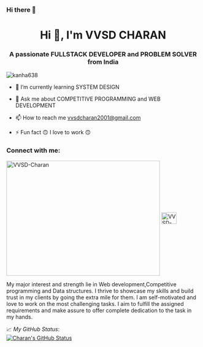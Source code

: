 ### Hi there 👋

<!--
**VVSD-Charan/VVSD-Charan** is a ✨ _special_ ✨ repository because its `README.md` (this file) appears on your GitHub profile.

Here are some ideas to get you started:

- 🔭 I’m currently working on ...
- 🌱 I’m currently learning ...
- 👯 I’m looking to collaborate on ...
- 🤔 I’m looking for help with ...
- 💬 Ask me about ...
- 📫 How to reach me: ...
- 😄 Pronouns: ...
- ⚡ Fun fact: ...
-->




<h1 align="center">Hi 👋, I'm  VVSD CHARAN</h1>

<h3 align="center">A passionate FULLSTACK DEVELOPER and PROBLEM SOLVER  from India</h3>

<p align="left"> <img src="https://komarev.com/ghpvc/?username=kanha638&label=Profile%20views&color=0e75b6&style=flat" alt="kanha638" /> </p>

- 🌱 I’m currently learning SYSTEM DESIGN

- 💬 Ask me about COMPETITIVE PROGRAMMING and WEB DEVELOPMENT

- 📫 How to reach me vvsdcharan2001@gmail.com

- ⚡ Fun fact 🙃 I love to work 🙃

<h3 align="left">Connect with me:</h3>
<p align="left">
<a href="https://www.linkedin.com/in/vvsd-charan-0938b81bb/" target="blank"><img align="center" src="https://media.licdn.com/dms/image/D4D03AQGW39Qd4pmKQQ/profile-displayphoto-shrink_400_400/0/1680095682178?e=1686787200&v=beta&t=3Q787tN9tEqeZMINn5Mlb-3jLEu76LK-DWonDYahuLk" alt="VVSD-Charan" height="300" width="400" border-radius="100%"/></a>
<a href="https://www.instagram.com/vvs.dc/" target="blank"><img align="center" src="https://raw.githubusercontent.com/rahuldkjain/github-profile-readme-generator/master/src/images/icons/Social/instagram.svg" alt="VVSD-Charan" height="30" width="40" /></a>
  

<!--
*kokkiralaabhinav/Kokkirala-Abhinav* is a ✨ special ✨ repository because its `README.md` (this file) appears on your GitHub profile.

Here are some ideas to get you started:

- 🔭 I’m currently working on ...
- 🌱 I’m currently learning ...
- 👯 I’m looking to collaborate on ...
- 🤔 I’m looking for help with ...
- 💬 Ask me about ...
- 📫 How to reach me: ...
- 😄 Pronouns: ...
- ⚡ Fun fact: ..
-->

My major interest and strength lie in Web development,Competitive programming and Data structures. I thrive to showcase my skills and build trust in my clients by going the extra mile for them. I am self-motivated and love to work on the most challenging tasks. I aim to fulfill the assigned requirements and make assure to offer complete dedication to the task in my hands.


📈 *My GitHub Status*:  
[![Charan's GitHub Status](https://github-readme-stats.vercel.app/api?username=VVSD-Charan&theme=gotham&show_icons=true&count_private=true)](https://github.com/VVSD-Charan)
